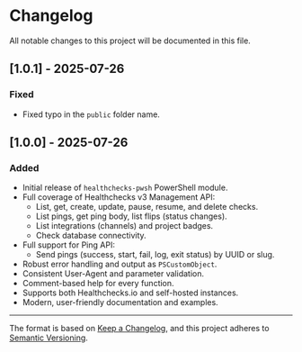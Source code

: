 # Changelog

All notable changes to this project will be documented in this file.

## [1.0.1] - 2025-07-26
### Fixed
- Fixed typo in the `public` folder name.

## [1.0.0] - 2025-07-26
### Added
- Initial release of `healthchecks-pwsh` PowerShell module.
- Full coverage of Healthchecks v3 Management API:
  - List, get, create, update, pause, resume, and delete checks.
  - List pings, get ping body, list flips (status changes).
  - List integrations (channels) and project badges.
  - Check database connectivity.
- Full support for Ping API:
  - Send pings (success, start, fail, log, exit status) by UUID or slug.
- Robust error handling and output as `PSCustomObject`.
- Consistent User-Agent and parameter validation.
- Comment-based help for every function.
- Supports both Healthchecks.io and self-hosted instances.
- Modern, user-friendly documentation and examples.

---

The format is based on [Keep a Changelog](https://keepachangelog.com/en/1.1.0/), and this project adheres to [Semantic Versioning](https://semver.org/spec/v2.0.0.html).
